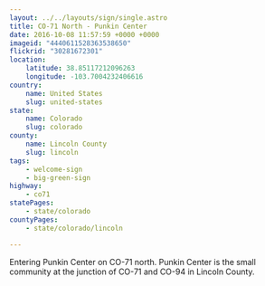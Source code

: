 ```yaml
---
layout: ../../layouts/sign/single.astro
title: CO-71 North - Punkin Center
date: 2016-10-08 11:57:59 +0000 +0000
imageid: "4440611528363538650"
flickrid: "30281672301"
location:
    latitude: 38.85117212096263
    longitude: -103.7004232406616
country:
    name: United States
    slug: united-states
state:
    name: Colorado
    slug: colorado
county:
    name: Lincoln County
    slug: lincoln
tags:
    - welcome-sign
    - big-green-sign
highway:
    - co71
statePages:
    - state/colorado
countyPages:
    - state/colorado/lincoln

---
```

Entering Punkin Center on CO-71 north.  Punkin Center is the small community at the junction of CO-71 and CO-94 in Lincoln County.